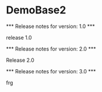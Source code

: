 # DemoBase2

*** Release notes for version: 1.0 ***

release 1.0

*** Release notes for version: 2.0 ***

Release 2.0

*** Release notes for version: 3.0 ***

frg